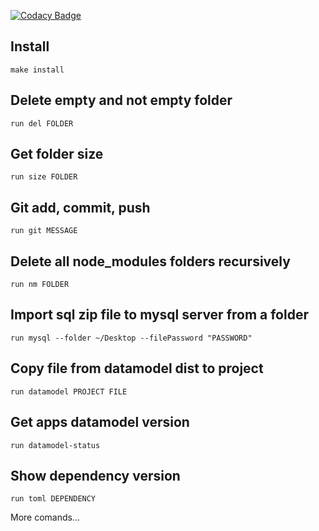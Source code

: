 [![Codacy Badge](https://api.codacy.com/project/badge/Grade/008e9f65394f4c51a51536dcd2efae9a)](https://www.codacy.com/manual/josecordaz/run?utm_source=github.com&amp;utm_medium=referral&amp;utm_content=josecordaz/run&amp;utm_campaign=Badge_Grade)

## Install

```shell
make install
```


## Delete empty and not empty folder

```shell
run del FOLDER
```

## Get folder size

```shell
run size FOLDER
```

## Git add, commit, push
```shell
run git MESSAGE
```

## Delete all node_modules folders recursively
```shell
run nm FOLDER
```

## Import sql zip file to mysql server from a folder
```shell
run mysql --folder ~/Desktop --filePassword "PASSWORD"
```

## Copy file from datamodel dist to project
```shell
run datamodel PROJECT FILE
```

## Get apps datamodel version
```shell
run datamodel-status
```

## Show dependency version
```shell
run toml DEPENDENCY
```

More comands...
